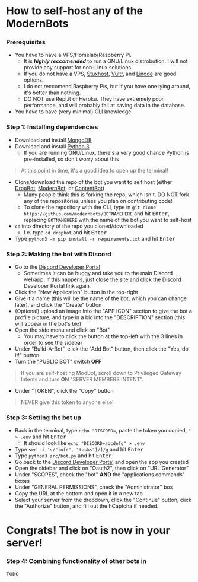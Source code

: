 # How to self-host any of the ModernBots

### Prerequisites
- You have to have a VPS/Homelab/Raspberry Pi.
    - It is ***highly reccomended*** to run a GNU/Linux distrobution. I will not provide any support for non-Linux solutions.
    - If you do not have a VPS, [Stuxhost](https://stuxhost.com/), [Vultr](https://www.vultr.com/), and [Linode](https://linode.com) are good options.
    - I do not reccomend Raspberry Pis, but if you have one lying around, it's better than nothing.
    - DO NOT use Repl.it or Heroku. They have extremely poor performance, and will probably fail at saving data in the database.
- You have to have (very minimal) CLI knowledge

### Step 1: Installing dependencies
- Download and install [MongoDB](https://mondodb.com)
- Download and install [Python 3](https://python.org)
     - If you are running GNU/Linux, there's a very good chance Python is pre-installed, so don't worry about this
> At this point in time, it's a good idea to open up the terminal!
- Clone/download the repo of the bot you want to self host (either [DropBot](https://github.com/modernbots/dropbot), [ModernBot](https://github.com/modernbots/modbot), or [ContentBot](https://github.com/modernbots/contentbot))
     - Many people think this is forking the repo, which isn't. DO NOT fork any of the repositories unless you plan on contributing code!
     - To clone the repository with the CLI, type in `git clone https://github.com/modernbots/BOTNAMEHERE` and hit <kbd>Enter</kbd>, replacing `BOTNAMEHERE` with the name of the bot you want to self-host
- `cd` into directory of the repo you cloned/downloaded
    - I.e. type `cd dropbot` and hit <kbd>Enter</kbd> 
-  Type `python3 -m pip install -r requirements.txt` and hit <kbd>Enter</kbd>

### Step 2: Making the bot with Discord
- Go to the [Discord Developer Portal](https://discord.com/developers)
    - Sometimes it can be buggy and take you to the main Discord webapp. If this happens, just close the site and click the Discord Developer Portal link again.
- Click the "New Application" button in the top-right
- Give it a name (this will be the name of the bot, which you can change later), and click the "Create" button
- (Optional) upload an image into the "APP ICON" section to give the bot a profile picture, and type in a bio into the "DESCRIPTION" section (this will appear in the bot's bio)
- Open the side menu and click on "Bot"
    - You may have to click the button at the top-left with the 3 lines in order to see the sidebar
- Under "Build-A-Bot", click the "Add Bot" button, then click the "Yes, do it!" button
- Turn the "PUBLIC BOT" switch **OFF**
> If you are self-hosting ModBot, scroll down to Privileged Gateway Intents and turn **ON** "SERVER MEMBERS INTENT".
- Under "TOKEN", click the "Copy" button
> NEVER give this token to anyone else!

### Step 3: Setting the bot up
- Back in the terminal, type `echo "DISCORD=`, paste the token you copied, `" > .env` and hit <kbd>Enter</kbd>
    - It should look like `echo "DISCORD=abcdefg" > .env`
- Type `sed -i 's/"info", "tasks"]/]/g` and hit <kbd>Enter</kbd>
- Type `python3 src/bot.py` and hit <kbd>Enter</kbd>
- Go back to the [Discord Developer Portal](https://discord.com/developers) and open the app you created
- Open the sidebar and click on "Oauth2", then click on "URL Generator"
- Under "SCOPES", check the "bot" **AND** the "applications.commands" boxes
- Under "GENERAL PERMISSIONS", check the "Administrator" box
- Copy the URL at the bottom and open it in a new tab
- Select your server from the dropdown, click the "Continue" button, click the "Authorize" button, and fill out the hCaptcha if needed.

# **Congrats!** The bot is now in your server!

### Step 4: Combining functionality of other bots in
<kbd>TODO</kbd>
